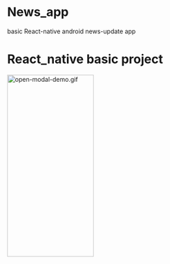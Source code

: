 # News_app
basic React-native android news-update app

<h1>React_native basic project</h1>

<img src="/video/news2.gif" width="200" height="420" alt="open-modal-demo.gif">

